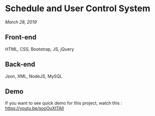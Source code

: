 # Schedule and User Control System

_March 28, 2019_

## Front-end

HTML, CSS, Bootstrap, JS, jQuery

## Back-end

Json, XML, NodeJS, MySQL

## Demo

If you want to see quick demo for this project, watch this : https://youtu.be/sooOuXtTAII
